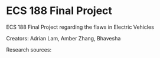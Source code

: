 # ECS 188 Final Project
ECS 188 Final Project regarding the flaws in Electric Vehicles

Creators: Adrian Lam, Amber Zhang, Bhavesha

Research sources: 

